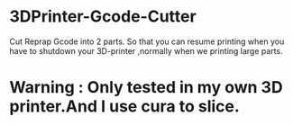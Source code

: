# 3DPrinter-Gcode-Cutter
Cut Reprap Gcode into 2 parts.
So that you can resume printing when you have to shutdown your 3D-printer ,normally when we printing large parts.
# Warning : Only tested in my own 3D printer.And I use cura to slice.
